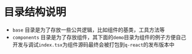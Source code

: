 # 目录结构说明

- `base` 目录是为了存放一些公共逻辑，比如组件的基类，工具方法等
- `components` 目录是为了存放组件，其下面的`demo`目录为组件的例子方便自己开发与调试`index.tsx`为组件源码最终会被打包到`q-react`的发布版本中